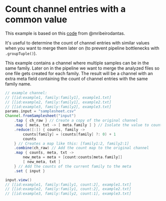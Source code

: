 # Count channel entries with a common value

This example is based on this [code](https://github.com/mribeirodantas/NextflowSnippets/blob/main/snippets/countBy.md) from @mribeirodantas.

It's useful to determine the count of channel entries with similar values when you want to merge them later on (to prevent pipeline bottlenecks with `.groupTuple()`).

This example contains a channel where multiple samples can be in the same family. Later on in the pipeline we want to merge the analyzed files so one file gets created for each family. The result will be a channel with an extra meta field containing the count of channel entries with the same family name.

```groovy
// example channel:
// [[id:example1, family:family1], example1.txt]
// [[id:example2, family:family1], example2.txt]
// [[id:example3, family:family2], example3.txt]
params.input = "samplesheet.csv"
Channel.fromSamplesheet("input")
    .tap { ch_raw } // Create a copy of the original channel
    .map { meta, txt -> [ meta.family ] } // Isolate the value to count on
    .reduce([:]) { counts, family ->
        counts[family] = (counts[family] ?: 0) + 1
        counts
    } // Creates a map like this: [family1:2, family2:1]
    .combine(ch_raw) // Add the count map to the original channel
    .map { counts, meta, txt ->
        new_meta = meta + [count:counts[meta.family]]
        [ new_meta, txt ]
    } // Add the counts of the current family to the meta
    .set { input }

input.view()
// [[id:example1, family:family1, count:2], example1.txt]
// [[id:example2, family:family1, count:2], example2.txt]
// [[id:example3, family:family2, count:1], example3.txt]
```

